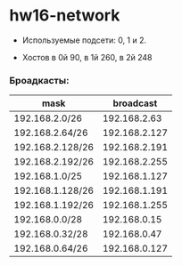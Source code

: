 # hw16-network

- Используемые подсети: 0, 1 и 2.
  
- Хостов в 0й 90, в 1й 260, в 2й 248

### Броадкасты:
    
| mask             | broadcast     |
|------------------|---------------|
| 192.168.2.0/26   | 192.168.2.63  |
| 192.168.2.64/26  | 192.168.2.127 |
| 192.168.2.128/26 | 192.168.2.191 |
| 192.168.2.192/26 | 192.168.2.255 |
| 192.168.1.0/25   | 192.168.1.127 |
| 192.168.1.128/26 | 192.168.1.191 |
| 192.168.1.192/26 | 192.168.1.255 |
| 192.168.0.0/28   | 192.168.0.15  |
| 192.168.0.32/28  | 192.168.0.47  |
| 192.168.0.64/26  | 192.168.0.127 |

